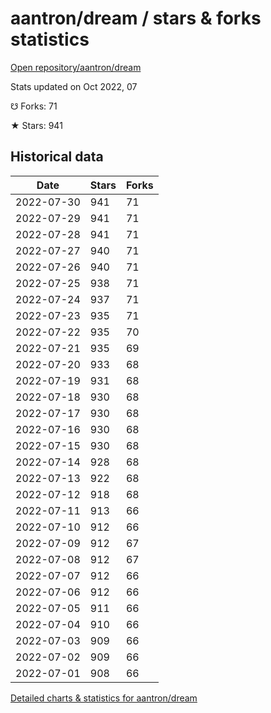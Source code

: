 # aantron/dream / stars & forks statistics

[Open repository/aantron/dream](https://github.com/aantron/dream)

Stats updated on Oct 2022, 07

☋ Forks: 71

★ Stars: 941

## Historical data
| Date | Stars | Forks |
|------|-------|-------|
| 2022-07-30 | 941 | 71 | 
| 2022-07-29 | 941 | 71 | 
| 2022-07-28 | 941 | 71 | 
| 2022-07-27 | 940 | 71 | 
| 2022-07-26 | 940 | 71 | 
| 2022-07-25 | 938 | 71 | 
| 2022-07-24 | 937 | 71 | 
| 2022-07-23 | 935 | 71 | 
| 2022-07-22 | 935 | 70 | 
| 2022-07-21 | 935 | 69 | 
| 2022-07-20 | 933 | 68 | 
| 2022-07-19 | 931 | 68 | 
| 2022-07-18 | 930 | 68 | 
| 2022-07-17 | 930 | 68 | 
| 2022-07-16 | 930 | 68 | 
| 2022-07-15 | 930 | 68 | 
| 2022-07-14 | 928 | 68 | 
| 2022-07-13 | 922 | 68 | 
| 2022-07-12 | 918 | 68 | 
| 2022-07-11 | 913 | 66 | 
| 2022-07-10 | 912 | 66 | 
| 2022-07-09 | 912 | 67 | 
| 2022-07-08 | 912 | 67 | 
| 2022-07-07 | 912 | 66 | 
| 2022-07-06 | 912 | 66 | 
| 2022-07-05 | 911 | 66 | 
| 2022-07-04 | 910 | 66 | 
| 2022-07-03 | 909 | 66 | 
| 2022-07-02 | 909 | 66 | 
| 2022-07-01 | 908 | 66 | 


[Detailed charts & statistics for aantron/dream](https://reviewgithub.com/rep/aantron/dream)
